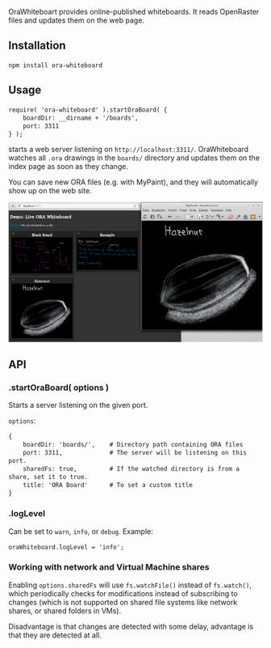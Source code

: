 OraWhiteboart provides online-published whiteboards. It reads OpenRaster files and updates them on the web page.

## Installation

    npm install ora-whiteboard

## Usage

    require( 'ora-whiteboard' ).startOraBoard( {
        boardDir: __dirname + '/boards',
        port: 3311
    } );
    
starts a web server listening on `http://localhost:3311/`. OraWhiteboard watches all `.ora` drawings 
in the `boards/` directory and updates them on the index page as soon as they change.
 
You can save new ORA files (e.g. with MyPaint), and they will automatically show up on the web site.

![Screenshot](resources/screenshot.png)

## API

### .startOraBoard( options )

Starts a server listening on the given port.

`options`:

    {
        boardDir: 'boards/',    # Directory path containing ORA files
        port: 3311,             # The server will be listening on this port.
        sharedFs: true,         # If the watched directory is from a share, set it to true.
        title: 'ORA Board'      # To set a custom title
    }

### .logLevel

Can be set to `warn`, `info`, or `debug`. Example:

    oraWhiteboard.logLevel = 'info';

### Working with network and Virtual Machine shares

Enabling `options.sharedFs` will use `fs.watchFile()` instead of `fs.watch()`, 
which periodically checks for modifications instead of subscribing 
to changes (which is not supported on shared file systems like network shares, or shared folders in VMs).

Disadvantage is that changes are detected with some delay, advantage is that they are detected at all.
